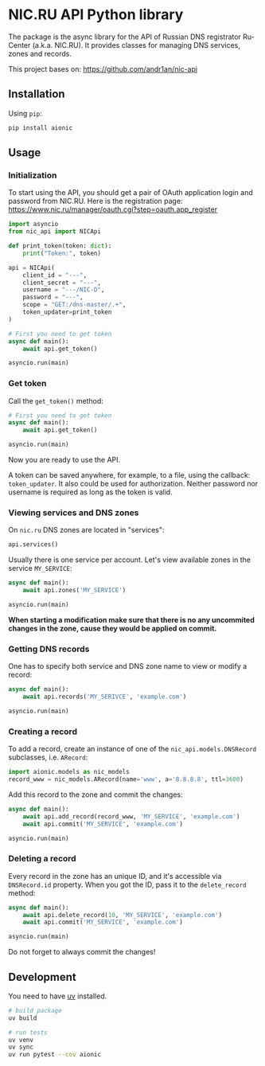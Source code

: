 # NIC.RU API Python library

The package is the async library for the API of Russian DNS registrator
Ru-Center (a.k.a. NIC.RU). It provides classes for managing DNS services,
zones and records.

This project bases on: https://github.com/andr1an/nic-api

## Installation

Using `pip`:

```bash
pip install aionic
```

## Usage

### Initialization

To start using the API, you should get a pair of OAuth application login and
password from NIC.RU. Here is the registration page:
https://www.nic.ru/manager/oauth.cgi?step=oauth.app_register

```python
import asyncio
from nic_api import NICApi

def print_token(token: dict):
    print("Token:", token)

api = NICApi(
    client_id = "---",
    client_secret = "---",
    username = "---/NIC-D",
    password = "---",
    scope = "GET:/dns-master/.+",
    token_updater=print_token
)

# First you need to get token
async def main():
    await api.get_token()

asyncio.run(main)
```

### Get token

Call the `get_token()` method:

```python
# First you need to get token
async def main():
    await api.get_token()

asyncio.run(main)
```

Now you are ready to use the API.

A token can be saved anywhere, for example, to a file, using the callback:
`token_updater`. It also could be used for authorization.
Neither password nor username is required as long as the token is valid.

### Viewing services and DNS zones

On `nic.ru` DNS zones are located in "services":

```python
api.services()
```

Usually there is one service per account. Let's view available zones in the
service `MY_SERVICE`:

```python
async def main():
    await api.zones('MY_SERVICE')

asyncio.run(main)
```

**When starting a modification make sure that there is no any uncommited
changes in the zone, cause they would be applied on commit.**

### Getting DNS records

One has to specify both service and DNS zone name to view or modify a record:

```python
async def main():
    await api.records('MY_SERIVCE', 'example.com')

asyncio.run(main)
```

### Creating a record

To add a record, create an instance of one of the `nic_api.models.DNSRecord`
subclasses, i.e. `ARecord`:

```python
import aionic.models as nic_models
record_www = nic_models.ARecord(name='www', a='8.8.8.8', ttl=3600)
```

Add this record to the zone and commit the changes:

```python
async def main():
    await api.add_record(record_www, 'MY_SERVICE', 'example.com')
    await api.commit('MY_SERVICE', 'example.com')

asyncio.run(main)
```

### Deleting a record

Every record in the zone has an unique ID, and it's accessible via
`DNSRecord.id` property. When you got the ID, pass it to the
`delete_record` method:

```python
async def main():
    await api.delete_record(10, 'MY_SERVICE', 'example.com')
    await api.commit('MY_SERVICE', 'example.com')

asyncio.run(main)
```

Do not forget to always commit the changes!

## Development

You need to have [uv](https://docs.astral.sh/uv/) installed.

```bash
# build package
uv build

# run tests
uv venv
uv sync
uv run pytest --cov aionic
```
